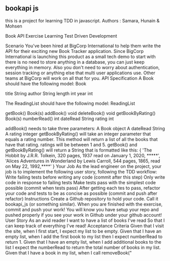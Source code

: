 ## bookapi js
this is a project for learning TDD in javascript.
Authors : Samara, Hunain & Mohsen

Book API Exercise
Learning Test Driven Development

Scenario
You've been hired at BigCorp International to help them write the API for their exciting new Book Tracker application. Since BigCorp International is launching this product as a small tech demo to start with there is no need to store anything in a database, you can just keep everything in memory. Also you don't need to worry about authentication, session tracking or anything else that multi user applications use. Other teams at BigCorp will work on all that for you.
API Specification
A Book should have the following model:
Book


title
String
author
String
length
int
year
int

The ReadingList should have the following model:
ReadingList


getBook()
Book(s)
addBook()
void
deleteBook()
void
getBookByRating()
Book(s)
numberRead()
int
dateRead
String
rating
int

addBook() needs to take three parameters:
A Book object
A dateRead String
A rating integer
getBookByRating() will take an integer parameter that equals a rating number. This method will return a list of all the books that have that rating.
ratings will be between 1 and 5.
getBook() and getBookByRating() will return a String that is formatted like this:
{
    'The Hobbit by J.R.R. Tolkein, 320 pages, 1937 read on January 1, 2020, *****',
    'Alices Adventures in Wonderland by Lewis Carroll, 544 pages, 1865, read on May 22, 1992,****'
}
Your Job
As the lead engineer on the project, your job is to implement the following user story, following the TDD workflow:
Write failing tests before writing any code (commit after this step)
Only write code in response to failing tests
Make tests pass with the simplest code possible (commit when tests pass)
After getting each tes to pass, refactor your code and tests to be as concise as possible (commit and push after refactor)
Instructions
Create a Github repository to hold your code.  Call it bookapi_js (or something similar).
When you are finished with the exercise, commit and push your work!
You will know you have setup your repo and pushed properly if you see your work in Github under your github account!
User Story
As an avid reader
I want to have a list of books I've read
So that I can keep track of everything I've read!
Acceptance Criteria
Given that I visit the site, when I first start, I expect my list to be empty.
Given that I have an empty list, when I add the first book to my list then I expect numberRead to return 1.
Given that I have an empty list, when I add additional books to the list I expect the numberRead to return the total number of books in my list.
Given that I have a book in my list, when I call removeBook("<title>") with "title" representing the title of my book that I want to delete, then when I call getBooks() the book I deleted should no longer be there.
Given that I have an empty list, when I add a new book I expect getBooks() to return a list of books that includes the book I added.
Given when I call getBooksByRating(), I should return a list of books that all have that rating.

